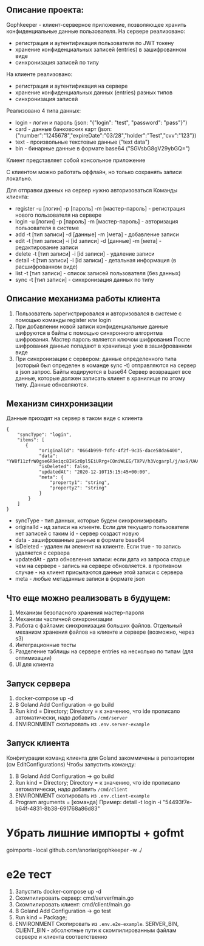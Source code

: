 
## Описание проекта:
Gophkeeper - клиент-серверное приложение, позволяющее хранить конфиденциальные данные пользователя.
На сервере реализовано:
- регистрация и аутентификация пользователя по JWT токену
- хранение конфиденциальных записей (entries) в зашифрованном виде
- синхронизация записей по типу

На клиенте реализовано:
- регистрация и аутентификация на сервере
- хранение конфиденциальных данных (entries) разных типов
- синхронизация записей

Реализовано 4 типа данных:
- login - логин и пароль (json: "{\"login\": \"test\", \"password\": \"pass\"}")
- card - данные банковских карт (json: {"number":"1245678","expireDate":"03/28","holder":"Test","cvv":"123"})
- text - произвольные текстовые данные ("text data")
- bin - бинарные данные в формате base64 ("SGVsbG8gV29ybGQ=")

Клиент представляет собой консольное приложение

С клиентом можно работать оффлайн, но только сохранять записи локально. 

Для отправки данных на сервер нужно авторизоваться
Команды клиента:
- register -u [логин] -p [пароль] -m [мастер-пароль]  - регистрация нового пользователя на сервере
- login -u [логин] -p [пароль] -m [мастер-пароль] - авторизация пользователя в системе
- add -t [тип записи] -d [данные] -m [мета] - добавление записи
- edit -t [тип записи] -i [id записи] -d [данные] -m [мета] - редактирование записи
- delete -t [тип записи] -i [id записи] - удаление записи
- detail -t [тип записи] -i [id записи] - детальная информация (в расшифрованном виде)
- list -t [тип записи] - список записей пользователя (без данных)
- sync -t [тип записи] - синхронизация данных по типу


## Описание механизма работы клиента
1. Пользователь зарегистрировался и авторизовался в системе с помощью команды register или login
2. При добавлении новой записи конфиденциальные данные шифруются в байты с помощью синхронного алгоритма шифрования. Мастер пароль является ключом шифрования
После шифрования данные попадают в хранилище уже в зашифрованном виде
3. При синхронизации с сервером: данные определенного типа (который был определен в команде sync -t) отправляются на сервер в json запрос. Байты кодируются в base64
Сервер возвращает все данные, которые должен записать клиент в хранилище по этому типу. Данные обновляются.

## Механизм синхронизации
Данные приходят на сервер в таком виде с клиента
```
{
    "syncType": "login",
    "items": [
       {
            "originalId": "0664b999-fdfc-4f2f-9c35-dace58da6400",
            "data": "YW8f11zfrW0gse6R9eiqc8IHSzOpl5EiURrg+COniWLEG/TXPV/h3Vcgarpl/j/ax9/UAAQxIjhFFJTmWWo=",
            "isDeleted": false,
            "updatedAt": "2020-12-10T15:15:45+00:00",
            "meta": {
                "property1": "string",
                "property2": "string"
            }
        }
    ]
}
```
- syncType - тип данных, которые будем синхронизировать
- originalId - ид записи на клиенте. Если для текущего пользователя нет записей с таким id - сервер создаст новую
- data - зашифрованные данные в формате base64
- isDeleted - удален ли элемент на клиенте. Если true - то запись удаляется с сервера
- updatedAt - дата обновления записи: если дата из запроса старше чем на сервере - запись на сервере обновляется. в противном случае - на клиент присылаются данные этой записи с сервера
- meta - любые метаданные записи в формате json


## Что еще можно реализовать в будущем:
1. Механизм безопасного хранения мастер-пароля
2. Механизм частичной синхронизации
3. Работа с файлами: синхронизация больших файлов. Отдельный механизм хранения файлов на клиенте и сервере (возможно, через s3)
4. Интеграционные тесты
5. Разделение таблицы на сервере entries на несколько по типам (для оптимизации)
6. UI для клиента

## Запуск сервера
1. docker-compose up -d
2. В Goland Add Configuration -> go build
3. Run kind = Directory; Directory = к значению, что ide прописало автоматически, надо добавить ```/cmd/server```
4. ENVIRONMENT скопировать из ```.env.server-example```

## Запуск клиента
Конфигурации команд клиента для Goland закоммичены в репозитории (см EditConfigurations)
Чтобы запустить команду:
1. В Goland Add Configuration -> go build 
2. Run kind = Directory; Directory = к значению, что ide прописало автоматически, надо добавить ```/cmd/client```
3. ENVIRONMENT скопировать из ```.env.client-example```
4. Program arguments = [команда]  Пример: detail -t login -i "54493f7e-b64f-4831-8b38-691768a86d83"

# Убрать лишние импорты + gofmt
goimports -local github.com/anoriar/gophkeeper -w ./

# e2e тест
1. Запустить docker-compose up -d
2. Скомпилировать сервер: cmd/server/main.go
3. Скомпилировать клиент: cmd/client/main.go
4. В Goland Add Configuration -> go test
5. Run kind = Package;
6. ENVIRONMENT Скопировать из ```.env.e2e-example```. SERVER_BIN, CLIENT_BIN - абсолютные пути к скомпилированным файлам сервере и клиента соответственно
